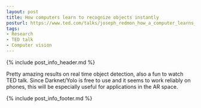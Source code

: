 ```yaml
---
layout: post
title: How computers learn to recognize objects instantly
posturl: https://www.ted.com/talks/joseph_redmon_how_a_computer_learns_to_recognize_objects_instantly/
tags:
- Research
- TED talk
- Computer vision
---
```


{% include post_info_header.md %}

Pretty amazing results on real time object detection, also a fun to watch TED talk. Since Darknet/Yolo is free to use and it seems to work reliably on phones, this will be especially useful for applications in the AR space.

<!--more-->{% include post_info_footer.md %}
